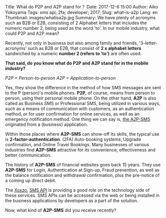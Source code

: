 Title: What do P2P and A2P stand for？
Date: 2017-12-6 15:00
Author: Aiko Yokoyama
Tags: sms api; 2fa; developer; 2017;
Slug: what-is-a2p
Lang: en
Thumbnail: images/whatisa2p.jpg
Summary: We have plenty of acronyms such as B2B or E2B, consisting of 2 Alphabet letters that includes the numeric number 2, being used as the word 'to'. 
In our mobile industry, what could P2P and A2P mean?

Recently, not only in business but also among family and friends, '3-letter-acronyms' such as B2B or E2B, that consist of __2 x alphabet letters__ sandwiched by a numeric __number 2 (refers to 'to')__ are often used.

**That said, do you know what do __P2P__ and __A2P__ stand for in the mobile industry?**

_P2P = Person-to-person_
_A2P = Application-to-person_

Yes, they show the difference in the method of how SMS messages are sent to the P (person)'s mobile phones. 
__P2P__, of course, means from person to person, using their personal mobile phone. On the other hand, __A2P__ is also called as Business SMS or Professional SMS, being utilized in various ways, such as a means of communication with customers, as an authentication method, or for user confirmation for online services, as well as an emergency notification method. One thing we can say is, [the A2P-SMS](https://www.xoxzo.com/en/about/sms-api/) originated from a (business) application.

Within those places where __A2P-SMS__ can show-off its skills, the typical use is __2-factor-authentication__. (2FA) Auto-booking systems, Upgrade confirmation, and Online Travel Bookings. Many businesses of various industries find __A2P-SMS__ attractive for its convenience, effectiveness and better communication.

The history of __A2P-SMS__ of financial websites goes back 15 years. They use __A2P-SMS__ for Login, Authentication at Sign-up, Fraud prevention, as well as the balance notification and withdrawal confirmation, plus the pre-notice of a coming up direct debit.

The [Xoxzo](https://www.xoxzo.com/en/), [SMS API](https://www.xoxzo.com/en/about/sms-api/) is providing a good role on the technology side of these services. SMS APIs can be accessed via the web or being installed in the business applications by developers as a part of the solution. 

Now, what kind of __A2P-SMS__ did you receive recently?


